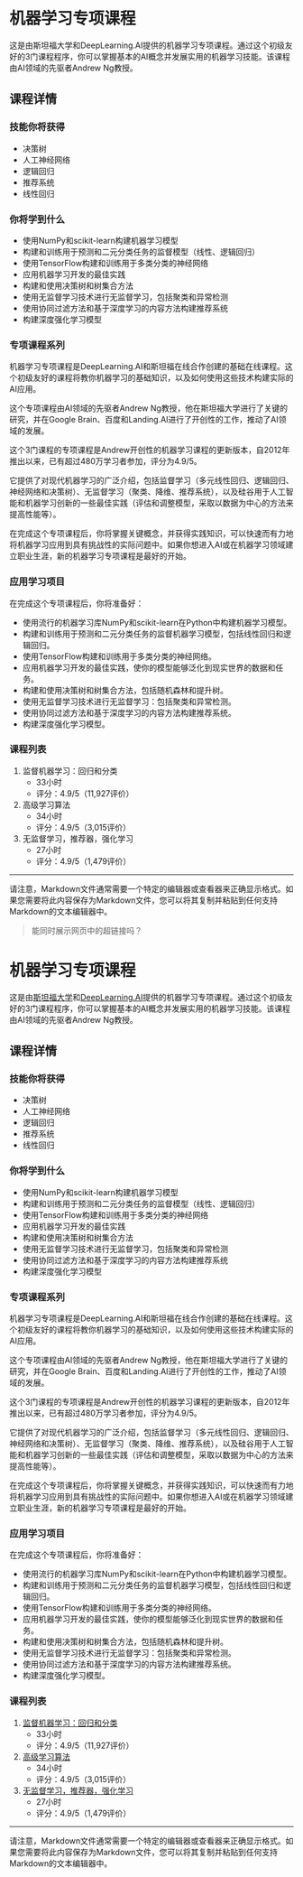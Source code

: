 

机器学习专项课程
========

这是由斯坦福大学和DeepLearning.AI提供的机器学习专项课程。通过这个初级友好的3门课程程序，你可以掌握基本的AI概念并发展实用的机器学习技能。该课程由AI领域的先驱者Andrew Ng教授。

课程详情
----

### 技能你将获得

*   决策树
*   人工神经网络
*   逻辑回归
*   推荐系统
*   线性回归

### 你将学到什么

*   使用NumPy和scikit-learn构建机器学习模型
*   构建和训练用于预测和二元分类任务的监督模型（线性、逻辑回归）
*   使用TensorFlow构建和训练用于多类分类的神经网络
*   应用机器学习开发的最佳实践
*   构建和使用决策树和树集合方法
*   使用无监督学习技术进行无监督学习，包括聚类和异常检测
*   使用协同过滤方法和基于深度学习的内容方法构建推荐系统
*   构建深度强化学习模型

### 专项课程系列

机器学习专项课程是DeepLearning.AI和斯坦福在线合作创建的基础在线课程。这个初级友好的课程将教你机器学习的基础知识，以及如何使用这些技术构建实际的AI应用。

这个专项课程由AI领域的先驱者Andrew Ng教授，他在斯坦福大学进行了关键的研究，并在Google Brain、百度和Landing.AI进行了开创性的工作，推动了AI领域的发展。

这个3门课程的专项课程是Andrew开创性的机器学习课程的更新版本，自2012年推出以来，已有超过480万学习者参加，评分为4.9/5。

它提供了对现代机器学习的广泛介绍，包括监督学习（多元线性回归、逻辑回归、神经网络和决策树）、无监督学习（聚类、降维、推荐系统），以及硅谷用于人工智能和机器学习创新的一些最佳实践（评估和调整模型，采取以数据为中心的方法来提高性能等）。

在完成这个专项课程后，你将掌握关键概念，并获得实践知识，可以快速而有力地将机器学习应用到具有挑战性的实际问题中。如果你想进入AI或在机器学习领域建立职业生涯，新的机器学习专项课程是最好的开始。

### 应用学习项目

在完成这个专项课程后，你将准备好：

*   使用流行的机器学习库NumPy和scikit-learn在Python中构建机器学习模型。
*   构建和训练用于预测和二元分类任务的监督机器学习模型，包括线性回归和逻辑回归。
*   使用TensorFlow构建和训练用于多类分类的神经网络。
*   应用机器学习开发的最佳实践，使你的模型能够泛化到现实世界的数据和任务。
*   构建和使用决策树和树集合方法，包括随机森林和提升树。
*   使用无监督学习技术进行无监督学习：包括聚类和异常检测。
*   使用协同过滤方法和基于深度学习的内容方法构建推荐系统。
*   构建深度强化学习模型。

### 课程列表

1.  监督机器学习：回归和分类
    *   33小时
    *   评分：4.9/5（11,927评价）
2.  高级学习算法
    *   34小时
    *   评分：4.9/5（3,015评价）
3.  无监督学习，推荐器，强化学习
    *   27小时
    *   评分：4.9/5（1,479评价）

---

请注意，Markdown文件通常需要一个特定的编辑器或查看器来正确显示格式。如果您需要将此内容保存为Markdown文件，您可以将其复制并粘贴到任何支持Markdown的文本编辑器中。

> 能同时展示网页中的超链接吗？

机器学习专项课程
========

这是由[斯坦福大学](https://www.coursera.org/stanford)和[DeepLearning.AI](https://www.coursera.org/deeplearning-ai)提供的机器学习专项课程。通过这个初级友好的3门课程程序，你可以掌握基本的AI概念并发展实用的机器学习技能。该课程由AI领域的先驱者Andrew Ng教授。

课程详情
----

### 技能你将获得

*   决策树
*   人工神经网络
*   逻辑回归
*   推荐系统
*   线性回归

### 你将学到什么

*   使用NumPy和scikit-learn构建机器学习模型
*   构建和训练用于预测和二元分类任务的监督模型（线性、逻辑回归）
*   使用TensorFlow构建和训练用于多类分类的神经网络
*   应用机器学习开发的最佳实践
*   构建和使用决策树和树集合方法
*   使用无监督学习技术进行无监督学习，包括聚类和异常检测
*   使用协同过滤方法和基于深度学习的内容方法构建推荐系统
*   构建深度强化学习模型

### 专项课程系列

机器学习专项课程是DeepLearning.AI和斯坦福在线合作创建的基础在线课程。这个初级友好的课程将教你机器学习的基础知识，以及如何使用这些技术构建实际的AI应用。

这个专项课程由AI领域的先驱者Andrew Ng教授，他在斯坦福大学进行了关键的研究，并在Google Brain、百度和Landing.AI进行了开创性的工作，推动了AI领域的发展。

这个3门课程的专项课程是Andrew开创性的机器学习课程的更新版本，自2012年推出以来，已有超过480万学习者参加，评分为4.9/5。

它提供了对现代机器学习的广泛介绍，包括监督学习（多元线性回归、逻辑回归、神经网络和决策树）、无监督学习（聚类、降维、推荐系统），以及硅谷用于人工智能和机器学习创新的一些最佳实践（评估和调整模型，采取以数据为中心的方法来提高性能等）。

在完成这个专项课程后，你将掌握关键概念，并获得实践知识，可以快速而有力地将机器学习应用到具有挑战性的实际问题中。如果你想进入AI或在机器学习领域建立职业生涯，新的机器学习专项课程是最好的开始。

### 应用学习项目

在完成这个专项课程后，你将准备好：

*   使用流行的机器学习库NumPy和scikit-learn在Python中构建机器学习模型。
*   构建和训练用于预测和二元分类任务的监督机器学习模型，包括线性回归和逻辑回归。
*   使用TensorFlow构建和训练用于多类分类的神经网络。
*   应用机器学习开发的最佳实践，使你的模型能够泛化到现实世界的数据和任务。
*   构建和使用决策树和树集合方法，包括随机森林和提升树。
*   使用无监督学习技术进行无监督学习：包括聚类和异常检测。
*   使用协同过滤方法和基于深度学习的内容方法构建推荐系统。
*   构建深度强化学习模型。

### 课程列表

1.  [监督机器学习：回归和分类](https://www.coursera.org/learn/machine-learning?specialization=machine-learning-introduction)
    *   33小时
    *   评分：4.9/5（11,927评价）
2.  [高级学习算法](https://www.coursera.org/learn/advanced-learning-algorithms?specialization=machine-learning-introduction)
    *   34小时
    *   评分：4.9/5（3,015评价）
3.  [无监督学习，推荐器，强化学习](https://www.coursera.org/learn/unsupervised-learning-recommenders-reinforcement-learning?specialization=machine-learning-introduction)
    *   27小时
    *   评分：4.9/5（1,479评价）

---

请注意，Markdown文件通常需要一个特定的编辑器或查看器来正确显示格式。如果您需要将此内容保存为Markdown文件，您可以将其复制并粘贴到任何支持Markdown的文本编辑器中。
